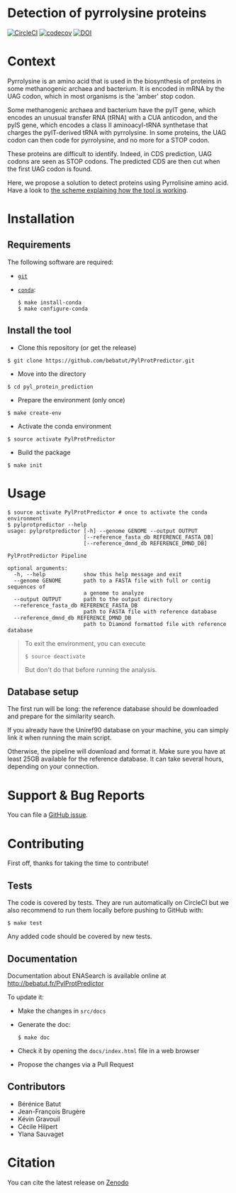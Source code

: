Detection of pyrrolysine proteins
=================================

[![CircleCI](https://circleci.com/gh/bebatut/PylProtPredictor/tree/master.svg?style=svg)](https://circleci.com/gh/bebatut/PylProtPredictor/tree/master)
[![codecov](https://codecov.io/gh/bebatut/PylProtPredictor/branch/master/graph/badge.svg?token=6KyTn6n8Bp)](https://codecov.io/gh/bebatut/PylProtPredictor)
[![DOI](https://zenodo.org/badge/88719042.svg)](https://zenodo.org/badge/latestdoi/88719042)



# Context

Pyrrolysine is an amino acid that is used in the biosynthesis of proteins in some methanogenic archaea and bacterium. It is encoded in mRNA by the UAG codon, which in most organisms is the 'amber' stop codon.

Some methanogenic archaea and bacterium have the pylT gene, which encodes an unusual transfer RNA (tRNA) with a CUA anticodon, and the pylS gene, which encodes a class II aminoacyl-tRNA synthetase that charges the pylT-derived tRNA with pyrrolysine. In some proteins, the UAG codon can then code for pyrrolysine, and no more for a STOP codon.

These proteins are difficult to identify. Indeed, in CDS prediction, UAG codons are seen as STOP codons. The predicted CDS are then cut when the first UAG codon is found.

Here, we propose a solution to detect proteins using Pyrrolisine amino acid.
Have a look to [the scheme explaining how the tool is working](doc/img/main_scheme.png).


# Installation

## Requirements

The following software are required:
- [`git`](https://git-scm.com/book/fr/v1/D%C3%A9marrage-rapide-Installation-de-Git#Installation-sur-Linux)
- [`conda`](https://conda.io/miniconda.html):

    ```
    $ make install-conda
    $ make configure-conda
    ```

## Install the tool

- Clone this repository (or get the release)

```
$ git clone https://github.com/bebatut/PylProtPredictor.git
```

- Move into the directory

```
$ cd pyl_protein_prediction
```

- Prepare the environment (only once)

```
$ make create-env
```

- Activate the conda environment

```
$ source activate PylProtPredictor
```

- Build the package

```
$ make init
```

# Usage

```
$ source activate PylProtPredictor # once to activate the conda environment
$ pylprotpredictor --help
usage: pylprotpredictor [-h] --genome GENOME --output OUTPUT
                        [--reference_fasta_db REFERENCE_FASTA_DB]
                        [--reference_dmnd_db REFERENCE_DMND_DB]

PylProtPredictor Pipeline

optional arguments:
  -h, --help            show this help message and exit
  --genome GENOME       path to a FASTA file with full or contig sequences of
                        a genome to analyze
  --output OUTPUT       path to the output directory
  --reference_fasta_db REFERENCE_FASTA_DB
                        path to FASTA file with reference database
  --reference_dmnd_db REFERENCE_DMND_DB
                        path to Diamond formatted file with reference database
```

> To exit the environment, you can execute
> ```
> $ source deactivate
> ```
> But don't do that before running the analysis.

## Database setup

The first run will be long: the reference database should be downloaded and prepare for the similarity search.

If you already have the Uniref90 database on your machine, you can simply link it when running the main script.

Otherwise, the pipeline will download and format it. Make sure you have at least 25GB available for the reference database. It can take several hours, depending on your connection.

# Support & Bug Reports

You can file a [GitHub issue](https://github.com/bebatut/PylProtPredictor/issues).

# Contributing

First off, thanks for taking the time to contribute!

## Tests

The code is covered by tests. They are run automatically on CircleCI but we also recommend to run them locally before pushing to GitHub with:

```
$ make test
```

Any added code should be covered by new tests.

## Documentation

Documentation about ENASearch is available online at http://bebatut.fr/PylProtPredictor

To update it:

- Make the changes in `src/docs`
- Generate the doc:

    ```
    $ make doc
    ```

- Check it by opening the `docs/index.html` file in a web browser
- Propose the changes via a Pull Request

## Contributors

- Bérénice Batut
- Jean-François Brugère
- Kévin Gravouil
- Cécile Hilpert
- Ylana Sauvaget

# Citation

You can cite the latest release on [Zenodo](https://zenodo.org/record/2575708) 

